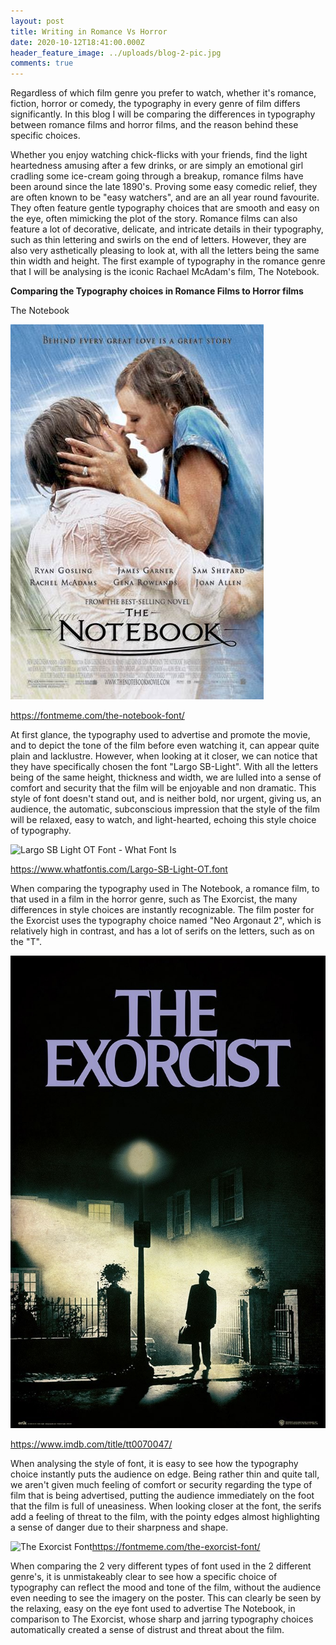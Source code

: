 ```yaml
---
layout: post
title: Writing in Romance Vs Horror
date: 2020-10-12T18:41:00.000Z
header_feature_image: ../uploads/blog-2-pic.jpg
comments: true
---
```

Regardless of which film genre you prefer to watch, whether it's romance, fiction, horror or comedy, the typography in every genre of film differs significantly. In this blog I will be comparing the differences in typography between romance films and horror films, and the reason behind these specific choices.

Whether you enjoy watching chick-flicks with your friends, find the light heartedness amusing after a few drinks, or are simply an emotional girl cradling some ice-cream going through a breakup, romance films have been around since the late 1890's. Proving some easy comedic relief, they are often known to be "easy watchers", and are an all year round favourite. They often feature gentle typography choices that are smooth and easy on the eye, often mimicking the plot of the story. Romance films can also feature a lot of decorative, delicate, and intricate details in their typography, such as thin lettering and swirls on the end of letters. However, they are also very asthetically pleasing to look at, with all the letters being the same thin width and height. The first example of typography in the romance genre that I will be analysing is the iconic Rachael McAdam's film, The Notebook.

**Comparing the Typography choices in Romance Films to Horror films**

The Notebook

![](../uploads/new-romance-pic.jpg "The Notebook  Original Film Poster")

https://fontmeme.com/the-notebook-font/

At first glance, the typography used to advertise and promote the movie, and to depict the tone of the film before even watching it, can appear quite plain and lacklustre. However, when looking at it closer, we can notice that they have specifically chosen the font "Largo SB-Light". With all the letters being of the same height, thickness and width, we are lulled into a sense of comfort and security that the film will be enjoyable and non dramatic. This style of font doesn't stand out, and is neither bold, nor urgent, giving us, an audience, the automatic, subconscious impression that the style of the film will be relaxed, easy to watch, and light-hearted, echoing this style choice of typography.

![Largo SB Light OT Font - What Font Is](https://d1ly52g9wjvbd2.cloudfront.net/img/L/A/Largo-SB-Light-OTA.png)

https://www.whatfontis.com/Largo-SB-Light-OT.font



When comparing the typography used in The Notebook, a romance film, to that used in a film in the horror genre, such as The Exorcist, the many differences in style choices are instantly recognizable. The film poster for the Exorcist uses the typography choice named "Neo Argonaut 2", which is relatively high in contrast, and has a lot of serifs on the letters, such as on the "T".

![](../uploads/horror-pic.jpg "The Exorcist Original Film Poster")

https://www.imdb.com/title/tt0070047/



When analysing the style of font, it is easy to see how the typography choice instantly puts the audience on edge. Being rather thin and quite tall, we aren't given much feeling of comfort or security regarding the type of film that is being advertised, putting the audience immediately on the foot that the film is full of uneasiness. When looking closer at the font, the serifs add a feeling of threat to the film, with the pointy edges almost highlighting a sense of danger due to their sharpness and shape. 

![The Exorcist Font](https://fontmeme.com/images/set-in-weiss-titling-font.png)https://fontmeme.com/the-exorcist-font/



When comparing the 2 very different types of font used in the 2 different genre's, it is unmistakeably clear to see how a specific choice of typography can reflect the mood and tone of the film, without the audience even needing to see the imagery on the poster. This can clearly be seen by the relaxing, easy on the eye font used to advertise The Notebook, in comparison to The Exorcist, whose sharp and jarring typography choices automatically created a sense of distrust and threat about the film.